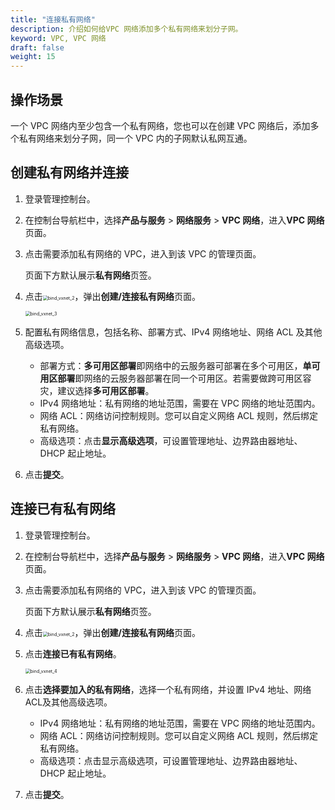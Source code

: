 ```yaml
---
title: "连接私有网络"
description: 介绍如何给VPC 网络添加多个私有网络来划分子网。
keyword: VPC, VPC 网络
draft: false
weight: 15
---
```


## 操作场景

一个 VPC 网络内至少包含一个私有网络，您也可以在创建 VPC 网络后，添加多个私有网络来划分子网，同一个 VPC 内的子网默认私网互通。

## 创建私有网络并连接

1. 登录管理控制台。

2. 在控制台导航栏中，选择**产品与服务** > **网络服务** > **VPC 网络**，进入**VPC 网络**页面。

3. 点击需要添加私有网络的 VPC，进入到该 VPC 的管理页面。

   页面下方默认展示**私有网络**页签。

4. 点击<img src="/network/vpc_2.0/_images/501030_bind_vxnet_2.png" alt="bind_vxnet_2" style="zoom:50%;" />，弹出**创建/连接私有网络**页面。

   <img src="/network/vpc_2.0/_images/501030_bind_vxnet_3.png" alt="bind_vxnet_3" style="zoom:50%;" />

5. 配置私有网络信息，包括名称、部署方式、IPv4 网络地址、网络 ACL 及其他高级选项。
   - 部署方式：**多可用区部署**即网络中的云服务器可部署在多个可用区，**单可用区部署**即网络的云服务器部署在同一个可用区。若需要做跨可用区容灾，建议选择**多可用区部署**。
   - IPv4 网络地址：私有网络的地址范围，需要在 VPC 网络的地址范围内。
   - 网络 ACL：网络访问控制规则。您可以自定义网络 ACL 规则，然后绑定私有网络。
   - 高级选项：点击**显示高级选项**，可设置管理地址、边界路由器地址、DHCP 起止地址。
6. 点击**提交**。

## 连接已有私有网络

1. 登录管理控制台。

2. 在控制台导航栏中，选择**产品与服务** > **网络服务** > **VPC 网络**，进入**VPC 网络**页面。

3. 点击需要添加私有网络的 VPC，进入到该 VPC 的管理页面。

   页面下方默认展示**私有网络**页签。

4. 点击<img src="/network/vpc_2.0/_images/501030_bind_vxnet_2.png" alt="bind_vxnet_2" style="zoom:50%;" />，弹出**创建/连接私有网络**页面。

5. 点击**连接已有私有网络**。

   <img src="/network/vpc_2.0/_images/501030_bind_vxnet_4.png" alt="bind_vxnet_4" style="zoom:50%;" />

6. 点击**选择要加入的私有网络**，选择一个私有网络，并设置 IPv4 地址、网络ACL及其他高级选项。
   - IPv4 网络地址：私有网络的地址范围，需要在 VPC 网络的地址范围内。
   - 网络 ACL：网络访问控制规则。您可以自定义网络 ACL 规则，然后绑定私有网络。
   - 高级选项：点击显示高级选项，可设置管理地址、边界路由器地址、DHCP 起止地址。

7. 点击**提交**。


